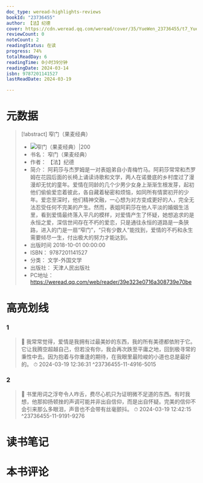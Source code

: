 ```yaml
---
doc_type: weread-highlights-reviews
bookId: "23736455"
author: 【法】纪德
cover: https://cdn.weread.qq.com/weread/cover/35/YueWen_23736455/t7_YueWen_23736455.jpg
reviewCount: 0
noteCount: 2
readingStatus: 在读
progress: 74%
totalReadDay: 6
readingTime: 0小时39分钟
readingDate: 2024-03-14
isbn: 9787201141527
lastReadDate: 2024-03-19

---
```

# 元数据
> [!abstract] 窄门（果麦经典）
> - ![ 窄门（果麦经典）|200](https://cdn.weread.qq.com/weread/cover/35/YueWen_23736455/t7_YueWen_23736455.jpg)
> - 书名： 窄门（果麦经典）
> - 作者： 【法】纪德
> - 简介： 阿莉莎与杰罗姆是一对表姐弟自小青梅竹马。阿莉莎常常和杰罗姆在花园后面的长椅上诵读诗歌和文学，两人在诺曼底的乡村度过了漫漫却无忧的童年。爱情在同龄的几个少男少女身上渐渐生根发芽，起初他们偷偷爱恋着彼此，各自藏着秘密和烦恼，如同所有情窦初开的少年。爱恋至深时，他们精神交融，一心想为对方变成更好的人，完全无法忍受任何不完美的产生。然而，表姐阿莉莎在他人平淡的婚姻生活里，看到爱情最终落入平凡的模样，对爱情产生了怀疑，她想追求的是永恒之爱，深信世间存在不朽的爱恋，只是通往永恒的道路是一条狭路，进入的门是一扇“窄门”，“只有少数人”能找到，爱情的不朽和永生需要倾尽一生，付出极大的努力才能达到。
> - 出版时间 2018-10-01 00:00:00
> - ISBN： 9787201141527
> - 分类： 文学-外国文学
> - 出版社： 天津人民出版社
> - PC地址：https://weread.qq.com/web/reader/39e323e0716a308739e70be

# 高亮划线

### 1

> 📌 我常常觉得，爱情是我拥有过最美妙的东西，我的所有美德都依附于它。它让我腾空超越自己，但若没有你，我会再次跌至平庸之地，回到极寻常的秉性中去。因为抱着与你重逢的期待，在我眼里最险峻的小道也总是最好的。 
> ⏱ 2024-03-19 12:36:31 ^23736455-11-4916-5015

### 2

> 📌 书里用词之浮夸令人咋舌，费尽心机只为证明微不足道的东西。有时我想，他那抑扬顿挫的声调可能并非出自信仰，而是出自怀疑。完美的信仰不会引来那么多眼泪，声音也不会带有丝毫颤抖。 
> ⏱ 2024-03-19 12:42:15 ^23736455-11-9191-9276

# 读书笔记

# 本书评论
